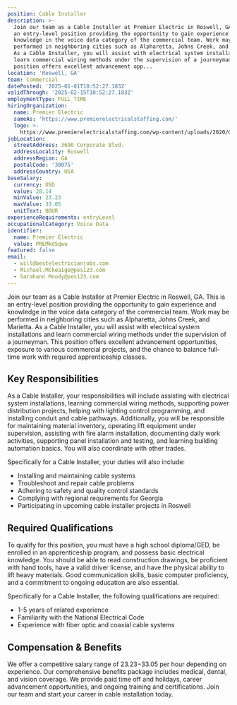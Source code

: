 ```yaml
---
position: Cable Installer
description: >-
  Join our team as a Cable Installer at Premier Electric in Roswell, GA. This is
  an entry-level position providing the opportunity to gain experience and
  knowledge in the voice data category of the commercial team. Work may be
  performed in neighboring cities such as Alpharetta, Johns Creek, and Marietta.
  As a Cable Installer, you will assist with electrical system installations and
  learn commercial wiring methods under the supervision of a journeyman. This
  position offers excellent advancement opp...
location: 'Roswell, GA'
team: Commercial
datePosted: '2025-01-01T10:52:27.183Z'
validThrough: '2025-02-15T10:52:27.183Z'
employmentType: FULL_TIME
hiringOrganization:
  name: Premier Electric
  sameAs: 'https://www.premierelectricalstaffing.com/'
  logo: >-
    https://www.premierelectricalstaffing.com/wp-content/uploads/2020/05/Premier-Electrical-Staffing-logo.png
jobLocation:
  streetAddress: 3690 Corporate Blvd.
  addressLocality: Roswell
  addressRegion: GA
  postalCode: '30075'
  addressCountry: USA
baseSalary:
  currency: USD
  value: 28.14
  minValue: 23.23
  maxValue: 33.05
  unitText: HOUR
experienceRequirements: entryLevel
occupationalCategory: Voice Data
identifier:
  name: Premier Electric
  value: PREMkd5qwu
featured: false
email:
  - will@bestelectricianjobs.com
  - Michael.Mckeaige@pes123.com
  - Sarahann.Moody@pes123.com
---
```




Join our team as a Cable Installer at Premier Electric in Roswell, GA. This is an entry-level position providing the opportunity to gain experience and knowledge in the voice data category of the commercial team. Work may be performed in neighboring cities such as Alpharetta, Johns Creek, and Marietta. As a Cable Installer, you will assist with electrical system installations and learn commercial wiring methods under the supervision of a journeyman. This position offers excellent advancement opportunities, exposure to various commercial projects, and the chance to balance full-time work with required apprenticeship classes. 

## Key Responsibilities
As a Cable Installer, your responsibilities will include assisting with electrical system installations, learning commercial wiring methods, supporting power distribution projects, helping with lighting control programming, and installing conduit and cable pathways. Additionally, you will be responsible for maintaining material inventory, operating lift equipment under supervision, assisting with fire alarm installation, documenting daily work activities, supporting panel installation and testing, and learning building automation basics. You will also coordinate with other trades.

Specifically for a Cable Installer, your duties will also include:

- Installing and maintaining cable systems
- Troubleshoot and repair cable problems
- Adhering to safety and quality control standards
- Complying with regional requirements for Georgia
- Participating in upcoming cable installer projects in Roswell

## Required Qualifications
To qualify for this position, you must have a high school diploma/GED, be enrolled in an apprenticeship program, and possess basic electrical knowledge. You should be able to read construction drawings, be proficient with hand tools, have a valid driver license, and have the physical ability to lift heavy materials. Good communication skills, basic computer proficiency, and a commitment to ongoing education are also essential.

Specifically for a Cable Installer, the following qualifications are required:

- 1-5 years of related experience 
- Familiarity with the National Electrical Code
- Experience with fiber optic and coaxial cable systems

## Compensation & Benefits
We offer a competitive salary range of $23.23-$33.05 per hour depending on experience. Our comprehensive benefits package includes medical, dental, and vision coverage. We provide paid time off and holidays, career advancement opportunities, and ongoing training and certifications. Join our team and start your career in cable installation today.
